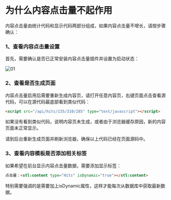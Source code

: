 # 为什么内容点击量不起作用

内容点击量由统计代码和显示代码两部分组成，如果内容点击量不增长，请按步骤确认：

### 1、查看内容点击量设置

首先，需要确认是否已正常安装内容点击量插件并设置为启动状态：

![01](/assets/img/plugin/hints/01.png)

### 2、查看是否生成页面

内容点击量启用后需要重新生成内容页，请打开任意内容页，右键页面点击查看源代码，可以在源代码最底部看到类似代码：

```html
<script src="/api/hits/135/310/285" type="text/javascript"></script>
```

如果没有看到类似代码，说明内容页未生成，或者由于浏览器缓存原因，新的内容页面未正常显示。

请到后台重新生成页面并刷新浏览器，确保以上代码已经在页面源码中。

### 3、查看内容模板是否添加相关标签

如果希望在前台显示内容点击量数据，需要添加显示标签：

```html
点击量：<stl:content type="Hits" isDynamic="true"></stl:content>
```

特别需要强调的是需要加上isDynamic属性，这样才能每次从数据库中获取最新数据。